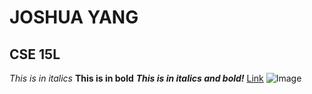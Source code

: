 # JOSHUA YANG
## CSE 15L
*This is in italics*
**This is in bold**
***This is in italics and bold!***
[Link](https://act.ucsd.edu/myTritonlink20/display.htm)
![Image](https://www.google.com/url?sa=i&url=https%3A%2F%2Fucsdnews.ucsd.edu%2Fpressrelease%2Fuc-san-diego-ranked-no-1-public-university-by-washington-monthly&psig=AOvVaw2qotpVFlSYNQUEhWF9CszX&ust=1642203868120000&source=images&cd=vfe&ved=0CAsQjRxqFwoTCIDB_Kj0r_UCFQAAAAAdAAAAABAD)
